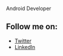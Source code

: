 Android Developer

## Follow me on:

- [Twitter](https://twitter.com/tumiOnIt)
- [LinkedIn](https://linkedin.com/in/oluwatumininu-ojo)
